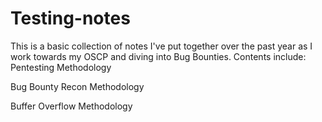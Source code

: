 # Testing-notes

This is a basic collection of notes I've put together over the past year as I work towards my OSCP and diving into Bug Bounties. 
Contents include:
Pentesting Methodology

Bug Bounty Recon Methodology

Buffer Overflow Methodology
